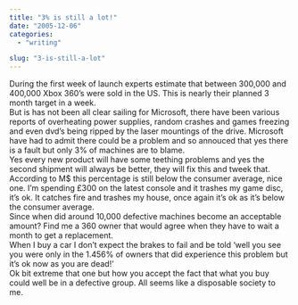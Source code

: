 ```yaml
---
title: "3% is still a lot!"
date: "2005-12-06"
categories: 
  - "writing"

slug: "3-is-still-a-lot"
---
```


During the first week of launch experts estimate that between 300,000 and 400,000 Xbox 360’s were sold in the US. This is nearly their planned 3 month target in a week.  
But is has not been all clear sailing for Microsoft, there have been various reports of overheating power supplies, random crashes and games freezing and even dvd’s being ripped by the laser mountings of the drive. Microsoft have had to admit there could be a problem and so annouced that yes there is a fault but only 3% of machines are to blame.  
Yes every new product will have some teething problems and yes the second shipment will always be better, they will fix this and tweek that. According to M$ this percentage is still below the consumer average, nice one. I’m spending £300 on the latest console and it trashes my game disc, it’s ok. It catches fire and trashes my house, once again it’s ok as it’s below the consumer average.  
Since when did around 10,000 defective machines become an acceptable amount? Find me a 360 owner that would agree when they have to wait a month to get a replacement.  
When I buy a car I don’t expect the brakes to fail and be told ‘well you see you were only in the 1.456% of owners that did experience this problem but it’s ok now as you are dead!’  
Ok bit extreme that one but how you accept the fact that what you buy could well be in a defective group. All seems like a disposable society to me.

